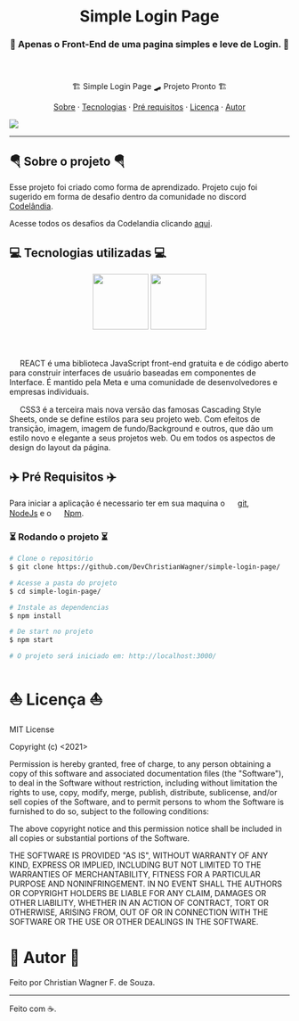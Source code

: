 <h1 align="center">Simple Login Page</h1>

<h3 align="center">
    🌱 Apenas o Front-End de uma pagina simples e leve de Login. 🌱 </br></br></br>
</h3>


<p align="center">🏗️ Simple Login Page 🛹 Projeto Pronto 🏗️</p> 

<p align="center">
  <a href="#sobre">Sobre</a> ·
  <a href="#tecnologias">Tecnologias</a> ·
  <a href="#pre-req">Pré requisitos</a> ·
  <a href="#licença">Licença</a> ·
  <a href="#autor">Autor</a>
</p>

<img src="https://media.discordapp.net/attachments/858863812430266398/923275435947745320/gif-login.gif?width=960&height=411" align="center" />

---

<div id="sobre"></div>

<h2> 🪂 Sobre o projeto 🪂 </h2>

Esse projeto foi criado como forma de aprendizado. Projeto cujo foi sugerido em forma de desafio dentro da comunidade no discord [Codelândia](https://discord.com/invite/QevDJqCzaY).

Acesse todos os desafios da Codelandia clicando [aqui](https://www.figma.com/file/Yb9IBH56g7T1hdIyZ3BMNO/Desafios---Codel%C3%A2ndia?node-id=624%3A2).


<div id="tecnologias"></div>

<h2>💻 Tecnologias utilizadas 💻</h2>

<div align="center">
   <img src="https://cdn.jsdelivr.net/gh/devicons/devicon/icons/react/react-original.svg" width="100px" />

   <img src="https://cdn.jsdelivr.net/gh/devicons/devicon/icons/css3/css3-original.svg" width="100px" />
</div> </br></br>

<img src="https://cdn.jsdelivr.net/gh/devicons/devicon/icons/react/react-original.svg" width="15px" /> REACT é uma biblioteca JavaScript front-end gratuita e de código aberto para construir interfaces de usuário baseadas em componentes de Interface. É mantido pela Meta e uma comunidade de desenvolvedores e empresas individuais.

<img src="https://cdn.jsdelivr.net/gh/devicons/devicon/icons/css3/css3-original.svg" width="15px" /> CSS3 é a terceira mais nova versão das famosas Cascading Style Sheets, onde se define estilos para seu projeto web. Com efeitos de transição, imagem, imagem de fundo/Background e outros, que dão um estilo novo e elegante a seus projetos web. Ou em todos os aspectos de design do layout da página.


<div id="pre-req"></div>

<h2>✈️ Pré Requisitos ✈️</h2>

Para iniciar a aplicação é necessario ter em sua maquina  o  <img src="https://cdn.jsdelivr.net/gh/devicons/devicon/icons/git/git-original.svg" width="15px" /> [git](https://git-scm.com/),  <img src="https://cdn.jsdelivr.net/gh/devicons/devicon/icons/nodejs/nodejs-original.svg" width="15px" /> [NodeJs](https://nodejs.org/en/) e o  <img src="https://cdn.jsdelivr.net/gh/devicons/devicon/icons/npm/npm-original-wordmark.svg" width="15px" /> [Npm](https://www.npmjs.com/).

### ⏳ Rodando o projeto ⏳

```bash 
# Clone o repositório
$ git clone https://github.com/DevChristianWagner/simple-login-page/

# Acesse a pasta do projeto
$ cd simple-login-page/

# Instale as dependencias
$ npm install

# De start no projeto
$ npm start

# O projeto será iniciado em: http://localhost:3000/
```


<div id="licença"></div>

<h1>⛵ Licença ⛵</h1>

MIT License

Copyright (c) <2021> <Christian Wagner F. de Souza>

Permission is hereby granted, free of charge, to any person obtaining a copy
of this software and associated documentation files (the "Software"), to deal
in the Software without restriction, including without limitation the rights
to use, copy, modify, merge, publish, distribute, sublicense, and/or sell
copies of the Software, and to permit persons to whom the Software is
furnished to do so, subject to the following conditions:

The above copyright notice and this permission notice shall be included in all
copies or substantial portions of the Software.

THE SOFTWARE IS PROVIDED "AS IS", WITHOUT WARRANTY OF ANY KIND, EXPRESS OR
IMPLIED, INCLUDING BUT NOT LIMITED TO THE WARRANTIES OF MERCHANTABILITY,
FITNESS FOR A PARTICULAR PURPOSE AND NONINFRINGEMENT. IN NO EVENT SHALL THE
AUTHORS OR COPYRIGHT HOLDERS BE LIABLE FOR ANY CLAIM, DAMAGES OR OTHER
LIABILITY, WHETHER IN AN ACTION OF CONTRACT, TORT OR OTHERWISE, ARISING FROM,
OUT OF OR IN CONNECTION WITH THE SOFTWARE OR THE USE OR OTHER DEALINGS IN THE
SOFTWARE.


<div id="autor"></div>

<h1>🚀 Autor 🚀</h1>

Feito por Christian Wagner F. de Souza.

---

Feito com ☕. 

